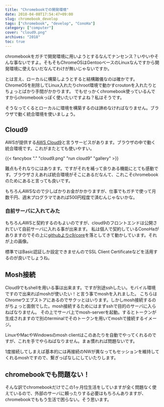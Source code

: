 ```yaml
---
title: "Chromebookでの開発環境"
date: 2018-04-08T17:54:47+09:00
slug: chromebook_develop
tags: ["chromebook", "develop", "ConoHa"]
category: ["computer"]
cover: "cloud9.png"
archives: "2018"
toc: true
---
```

chromebookをガチで開発環境に用いようとするなんてナンセンス？いやいやそんな事ないですよ。そもそもChromeOSはGentooベースのLinuxなんですから開発環境に使えないだなんてわけが無いじゃないですか。


とは言え、ローカルに構築しようとすると結構難儀なのは確かです。ChromeOSを削除してLinux入れたりchroot環境で動かすcroutonを入れたりとちょっとばかり手間がかかります。
でもせっかくchromebook使っているんですからchromebookっぽく使いたいですよね？私はそうです。

そうなってくるとローカルに環境を構築するのは諦めなければなりません。ブラウザで動く統合環境を使いましょう。

## Cloud9
AWSが提供する[AWS Cloud9](https://aws.amazon.com/jp/cloud9/)と言うサービスがあります。ブラウザの中で動く統合環境です。これがまたとても使いやすい。

{{< fancybox "." "cloud9.png" "run cloud9" "gallery" >}}

難点もそれなりにはあります。ですがそれを補って余りある機能にとても感動です。ブラウザさえあれば統合環境がそこにあるだなんて、これこそchromebookのためにあると言っても良いです。

もちろんAWSなので少しばかりお金がかかりますが、仕事でもガチで使って月数千円、週末プログラマであれば500円程度で済むんじゃないかな。

### 自前サーバに入れてみた
もちろんAWSと契約するのもよいのですが、cloud9のフロントエンドは公開されていて自前サーバに入れる事が出来ます。
私は個人で契約しているConoHaがありますのでその上に[githubよりc9/core](https://github.com/c9/core)を落としてきて動かしています。それが上の画像。

標準ではBasic認証しか設定できませんのでSSL Client Certificateなどを活用するのが良いでしょうね。

## Mosh接続
Cloud9でもshellを用いる事は出来ます。ですが別途sshしたい。モバイル環境ですので出来ればmoshが使いたい！と言う事でmoshを入れました。
こちらはChromeウエブストアにあるのでサクッとはいります。しかしmosh接続するのがちょっと面倒でした。mosh接続するためにはまずsshで目的のサーバに入らねばなりません。
その上でサーバ上でmosh-serverを起動。するとトークンが生成されますので別のterminalでそのトークンを用いてmoshで接続するイメージ。

LinuxやMacやWindowsのmosh clientはこのあたりを自動でやってくれるのですが、これを手でやらねばなりません。まぁ慣れれば問題ないです。

1度接続してしまえば基本的には再接続のNWが異なってもセッションを維持してくれるmoshですので、繋ぎっぱなしにしていたりします。

## chromebookでも問題ない！
そんな訳でchromebookだけでこの1ヶ月位生活をしていますが全く問題なく使えているので、外部のサーバに頼ったりする必要はもちろんありますが、chromebookでももう生活で困らない。そう思います。

